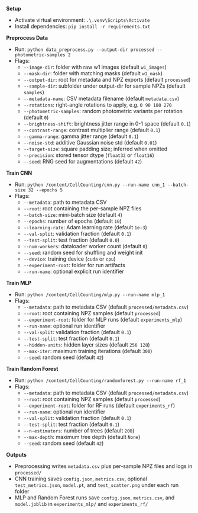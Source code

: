 **Setup**
- Activate virtual environment: `.\.venv\Scripts\Activate`
- Install dependencies: `pip install -r requirements.txt`

**Preprocess Data**
- Run: `python data_preprocess.py --output-dir processed --photometric-samples 2`
- Flags:
  - `--image-dir`: folder with raw w1 images (default `w1_images`)
  - `--mask-dir`: folder with matching masks (default `w1_mask`)
  - `--output-dir`: root for metadata and NPZ exports (default `processed`)
  - `--sample-dir`: subfolder under output-dir for sample NPZs (default `samples`)
  - `--metadata-name`: CSV metadata filename (default `metadata.csv`)
  - `--rotations`: right-angle rotations to apply, e.g. `0 90 180 270`
  - `--photometric-samples`: random photometric variants per rotation (default `0`)
  - `--brightness-shift`: brightness jitter range in 0-1 space (default `0.1`)
  - `--contrast-range`: contrast multiplier range (default `0.1`)
  - `--gamma-range`: gamma jitter range (default `0.1`)
  - `--noise-std`: additive Gaussian noise std (default `0.01`)
  - `--target-size`: square padding size; inferred when omitted
  - `--precision`: stored tensor dtype (`float32` or `float16`)
  - `--seed`: RNG seed for augmentations (default `42`)

**Train CNN**
- Run: `python /content/CellCounting/cnn.py --run-name cnn_1 --batch-size 32 --epochs 5`
- Flags:
  - `--metadata`: path to metadata CSV
  - `--root`: root containing the per-sample NPZ files
  - `--batch-size`: mini-batch size (default `4`)
  - `--epochs`: number of epochs (default `10`)
  - `--learning-rate`: Adam learning rate (default `1e-3`)
  - `--val-split`: validation fraction (default `0.1`)
  - `--test-split`: test fraction (default `0.0`)
  - `--num-workers`: dataloader worker count (default `0`)
  - `--seed`: random seed for shuffling and weight init
  - `--device`: training device (`cuda` or `cpu`)
  - `--experiment-root`: folder for run artifacts
  - `--run-name`: optional explicit run identifier

**Train MLP**
- Run: `python /content/CellCounting/mlp.py --run-name mlp_1`
- Flags:
  - `--metadata`: path to metadata CSV (default `processed/metadata.csv`)
  - `--root`: root containing NPZ samples (default `processed`)
  - `--experiment-root`: folder for MLP runs (default `experiments_mlp`)
  - `--run-name`: optional run identifier
  - `--val-split`: validation fraction (default `0.1`)
  - `--test-split`: test fraction (default `0.1`)
  - `--hidden-units`: hidden layer sizes (default `256 128`)
  - `--max-iter`: maximum training iterations (default `300`)
  - `--seed`: random seed (default `42`)

**Train Random Forest**
- Run: `python /content/CellCounting/randomforest.py --run-name rf_1`
- Flags:
  - `--metadata`: path to metadata CSV (default `processed/metadata.csv`)
  - `--root`: root containing NPZ samples (default `processed`)
  - `--experiment-root`: folder for RF runs (default `experiments_rf`)
  - `--run-name`: optional run identifier
  - `--val-split`: validation fraction (default `0.1`)
  - `--test-split`: test fraction (default `0.1`)
  - `--n-estimators`: number of trees (default `200`)
  - `--max-depth`: maximum tree depth (default `None`)
  - `--seed`: random seed (default `42`)

**Outputs**
- Preprocessing writes `metadata.csv` plus per-sample NPZ files and logs in `processed/`
- CNN training saves `config.json`, `metrics.csv`, optional `test_metrics.json`, `model.pt`, and `test_scatter.png` under each run folder
- MLP and Random Forest runs save `config.json`, `metrics.csv`, and `model.joblib` in `experiments_mlp/` and `experiments_rf/`
